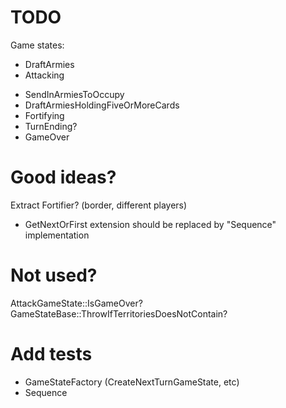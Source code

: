 TODO
==
Game states:
+ DraftArmies 
+ Attacking
-   SendInArmiesToOccupy
-   DraftArmiesHoldingFiveOrMoreCards
- Fortifying
- TurnEnding? 
- GameOver


Good ideas?
==
Extract Fortifier? (border, different players)
+ GetNextOrFirst extension should be replaced by "Sequence" implementation


Not used?
==
AttackGameState::IsGameOver?
GameStateBase::ThrowIfTerritoriesDoesNotContain?


Add tests
==
- GameStateFactory (CreateNextTurnGameState, etc)
- Sequence